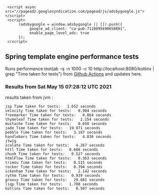 
     <script async src="//pagead2.googlesyndication.com/pagead/js/adsbygoogle.js"></script>
     <script>
          (adsbygoogle = window.adsbygoogle || []).push({
               google_ad_client: "ca-pub-7118095690658891",
               enable_page_level_ads: true
          });
     </script>

## Spring template engine performance tests

Runs performance test(ab -q -n 1000 -c 10 http://localhost:8080/kotlinx | grep "Time taken for tests") from [Github Actions](https://github.com/ozkanpakdil/spring-comparing-template-engines/actions) and updates here.

### Results from Sat May 15 07:28:12 UTC 2021
results taken from jvm :
```
jsp Time taken for tests:   1.652 seconds
velocity Time taken for tests:   0.904 seconds
freemarker Time taken for tests:   0.864 seconds
thymeleaf Time taken for tests:   2.154 seconds
mustache Time taken for tests:   0.658 seconds
jade Time taken for tests:   19.971 seconds
pebble Time taken for tests:   3.187 seconds
handlebars Time taken for tests:   4.836 seconds
jtwig 
scalate Time taken for tests:   4.267 seconds
httl Time taken for tests:   0.606 seconds
chunk Time taken for tests:   0.527 seconds
htmlFlow Time taken for tests:   0.363 seconds
trimou Time taken for tests:   0.515 seconds
rocker Time taken for tests:   0.394 seconds
ickenham Time taken for tests:   2.142 seconds
rythm Time taken for tests:   0.939 seconds
groovy Time taken for tests:   29.681 seconds
liqp Time taken for tests:   1.708 seconds
kotlinx Time taken for tests:   0.507 seconds
```

